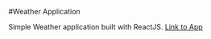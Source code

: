 #Weather Application

Simple Weather application built with ReactJS.
<a href="https://cashier-clarice-52467.netlify.com/" target="blank">Link to App</a>
